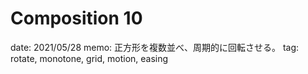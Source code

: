 # Composition 10

date: 2021/05/28
memo: 正方形を複数並べ、周期的に回転させる。
tag: rotate, monotone, grid, motion, easing
